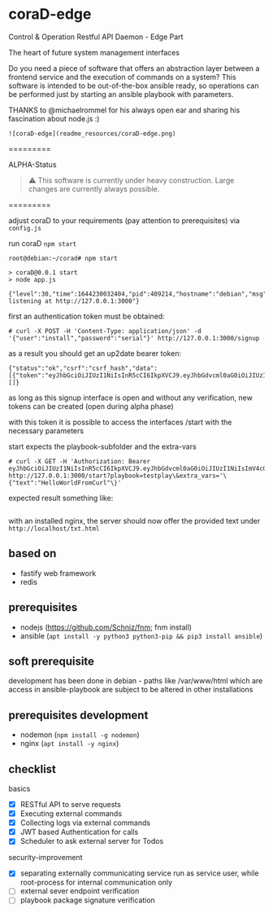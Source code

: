 coraD-edge
=========

Control & Operation Restful API Daemon - Edge Part

The heart of future system management interfaces

Do you need a piece of software that offers an abstraction layer between a frontend service and the execution of commands on a system?
This software is intended to be out-of-the-box ansible ready, so operations can be performed just by starting an ansible playbook with parameters.

THANKS to @michaelrommel for his always open ear and sharing his fascination about node.js :)

```
![coraD-edge](readme_resources/coraD-edge.png)
```

=========	

ALPHA-Status
> :warning: This software is currently under heavy construction. Large changes are currently always possible.

=========

adjust coraD to your requirements (pay attention to prerequisites) via `config.js`

run coraD
`npm start`
```
root@debian:~/corad# npm start

> coraD@0.0.1 start
> node app.js

{"level":30,"time":1644230032404,"pid":409214,"hostname":"debian","msg":"Server listening at http://127.0.0.1:3000"}
```

first an authentication token must be obtained:
```
# curl -X POST -H 'Content-Type: application/json' -d '{"user":"install","password":"serial"}' http://127.0.0.1:3000/signup
```
as a result you should get an up2date bearer token:
```
{"status":"ok","csrf":"csrf_hash","data":[{"token":"eyJhbGciOiJIUzI1NiIsInR5cCI6IkpXVCJ9.eyJhbGdvcml0aG0iOiJIUzI1NiIsImV4cGlyZXNJbiI6MTIwLCJzdWJqZWN0IjoiaW5zdGFsbCIsImlhdCI6MTY0ODU0MjE1Mn0.Fw6uNjoCjUAlFChgctOmA9r8iDSnTPmlJe0Js7i3KA8"}],"errors":[]}
```
as long as this signup interface is open and without any verification, new tokens can be created (open during alpha phase)

with this token it is possible to access the interfaces /start with the necessary parameters

start expects the playbook-subfolder and the extra-vars
```
# curl -X GET -H 'Authorization: Bearer eyJhbGciOiJIUzI1NiIsInR5cCI6IkpXVCJ9.eyJhbGdvcml0aG0iOiJIUzI1NiIsImV4cGlyZXNJbiI6MTIwLCJzdWJqZWN0IjoiaW5zdGFsbCIsImlhdCI6MTY0ODU0MjE1Mn0.Fw6uNjoCjUAlFChgctOmA9r8iDSnTPmlJe0Js7i3KA8' http://127.0.0.1:3000/start?playbook=testplay\&extra_vars='\{"text":"HelloWorldFromCurl"\}'
```
expected result something like:
```

```


with an installed nginx, the server should now offer the provided text under `http://localhost/txt.html`


based on
---------------
- fastify web framework
- redis

prerequisites
---------------
- nodejs (https://github.com/Schniz/fnm; fnm install)
- ansible (`apt install -y python3 python3-pip && pip3 install ansible`)

soft prerequisite
---------------
development has been done in debian - paths like /var/www/html which are access in ansible-playbook are subject to be altered in other installations

prerequisites development
---------------
- nodemon (`npm install -g nodemon`)
- nginx (`apt install -y nginx`)

checklist
---------------
basics
- [x] RESTful API to serve requests
- [x] Executing external commands
- [x] Collecting logs via external commands 
- [x] JWT based Authentication for calls
- [x] Scheduler to ask external server for Todos

security-improvement
- [x] separating externally communicating service run as service user, while root-process for internal communication only
- [ ] external sever endpoint verification
- [ ] playbook package signature verification
